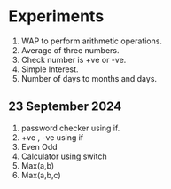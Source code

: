 # Experiments
1. WAP to perform arithmetic operations.
2. Average of three numbers.
3. Check number is +ve or -ve.
4. Simple Interest.
5. Number of days to months and days.

## 23 September 2024

1. password checker using if.
2. +ve , -ve using if
3. Even Odd
4. Calculator using switch
5. Max(a,b)
6. Max(a,b,c)